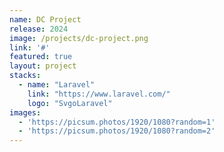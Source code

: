 ```yaml
---
name: DC Project
release: 2024
image: /projects/dc-project.png
link: '#'
featured: true
layout: project
stacks:
  - name: "Laravel"
    link: "https://www.laravel.com/"
    logo: "SvgoLaravel"
images:
  - 'https://picsum.photos/1920/1080?random=1'
  - 'https://picsum.photos/1920/1080?random=2'
---
```

